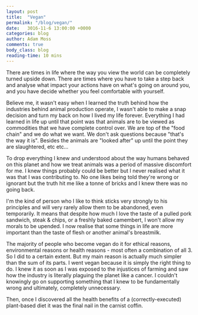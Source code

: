 ```yaml
---
layout: post
title:  "Vegan"
permalink: "/blog/vegan/"
date:   3016-11-6 13:00:00 +0000
categories: blog
author: Adam Moss
comments: true
body_class: blog
reading-time: 10 mins
---
```


There are times in life where the way you view the world can be completely turned upside down. There are times where you have to take a step back and analyse what impact your actions have on what's going on around you, and you have decide whether you feel comfortable with yourself.

Believe me, it wasn't easy when I learned the truth behind how the industries behind animal production operate, I wasn't able to make a snap decision and turn my back on how I lived my life forever. Everything I had learned in life up until that point was that animals are to be viewed as commodities that we have complete control over. We are top of the "food chain" and we do what we want. We don't ask questions because "that's the way it is". Besides the animals are "looked after" up until the point they are slaughtered, etc etc...

To drop everything I knew and understood about the way humans behaved on this planet and how we treat animals was a period of massive discomfort for me. I knew things probably could be better but I never realised what it was that I was contributing to. No one likes being told they're wrong or ignorant but the truth hit me like a tonne of bricks and I knew there was no going back.

I'm the kind of person who I like to think sticks very strongly to his principles and will very rarely allow them to be abandoned, even temporarily. It means that despite how much I love the taste of a pulled pork sandwich, steak & chips, or a freshly baked camembert, I won't allow my morals to be upended. I now realise that some things in life are more important than the taste of flesh or another animal's breastmilk.

The majority of people who become vegan do it for ethical reasons, environmental reasons or health reasons - most often a combination of all 3. So I did to a certain extent. But my main reason is actually much simpler than the sum of its parts. I went vegan because it is simply the right thing to do. I knew it as soon as I was exposed to the injustices of farming and saw how the industry is literally plaguing the planet like a cancer. I couldn't knowingly go on supporting something that I knew to be fundamentally wrong and ultimately, completely unnecessary.

Then, once I discovered all the health benefits of a (correctly-executed) plant-based diet it was the final nail in the carnist coffin.
